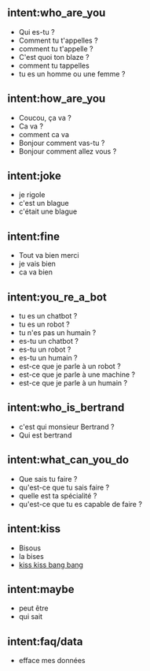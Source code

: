 ## intent:who_are_you
- Qui es-tu ?
- Comment tu t'appelles ?
- comment tu t'appelle ?
- C'est quoi ton blaze ?
- comment tu tappelles
- tu es un homme ou une femme ?

## intent:how_are_you
- Coucou, ça va ?
- Ca va ?
- comment ca va
- Bonjour comment vas-tu ?
- Bonjour comment allez vous ?

## intent:joke
- je rigole
- c'est un blague
- c'était une blague

## intent:fine
- Tout va bien merci
- je vais bien
- ca va bien

## intent:you_re_a_bot
- tu es un chatbot ?
- tu es un robot ?
- tu n'es pas un humain ?
- es-tu un chatbot ?
- es-tu un robot ?
- es-tu un humain ?
- est-ce que je parle à un robot ?
- est-ce que je parle à une machine ?
- est-ce que je parle à un humain ?

## intent:who_is_bertrand
- c'est qui monsieur Bertrand ?
- Qui est bertrand

## intent:what_can_you_do
- Que sais tu faire ?
- qu'est-ce que tu sais faire ?
- quelle est ta spécialité ?
- qu'est-ce que tu es capable de faire ?

## intent:kiss
- Bisous
- la bises
- [kiss kiss bang bang](email_prompt)

## intent:maybe
- peut être
- qui sait

## intent:faq/data
- efface mes données
